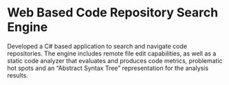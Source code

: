 # Web Based Code Repository Search Engine
Developed a C# based application to search and navigate code repositories. The engine includes remote
file edit capabilities, as well as a static code analyzer that evaluates and produces code metrics,
problematic hot spots and an “Abstract Syntax Tree” representation for the analysis results.
